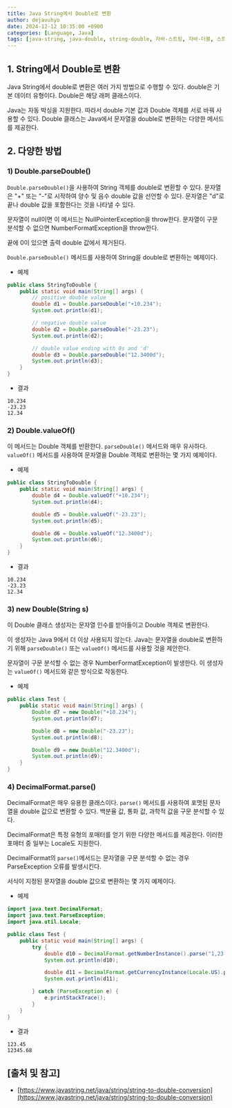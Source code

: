 ```yaml
---
title: Java String에서 Double로 변환
author: dejavuhyo
date: 2024-12-12 10:35:00 +0900
categories: [Language, Java]
tags: [java-string, java-double, string-double, 자바-스트링, 자바-더블, 스트링-더블]
---
```


## 1. String에서 Double로 변환
Java String에서 double로 변환은 여러 가지 방법으로 수행할 수 있다. double은 기본 데이터 유형이다. Double은 해당 래퍼 클래스이다.

Java는 자동 박싱을 지원한다. 따라서 double 기본 값과 Double 객체를 서로 바꿔 사용할 수 있다. Double 클래스는 Java에서 문자열을 double로 변환하는 다양한 메서드를 제공한다.

## 2. 다양한 방법

### 1) Double.parseDouble()
`Double.parseDouble()`을 사용하여 String 객체를 double로 변환할 수 있다. 문자열은 "+" 또는 "-"로 시작하여 양수 및 음수 double 값을 선언할 수 있다. 문자열은 "d"로 끝나 double 값을 포함한다는 것을 나타낼 수 있다.

문자열이 null이면 이 메서드는 NullPointerException을 throw한다. 문자열이 구문 분석할 수 없으면 NumberFormatException을 throw한다.

끝에 0이 있으면 출력 double 값에서 제거된다.

`Double.parseDouble()` 메서드를 사용하여 String을 double로 변환하는 예제이다.

* 예제

```java
public class StringToDouble {
    public static void main(String[] args) {
        // positive double value
        double d1 = Double.parseDouble("+10.234");
        System.out.println(d1);

        // negative double value
        double d2 = Double.parseDouble("-23.23");
        System.out.println(d2);

        // double value ending with 0s and 'd'
        double d3 = Double.parseDouble("12.3400d");
        System.out.println(d3);
    }
}
```

* 결과

```text
10.234
-23.23
12.34
```

### 2) Double.valueOf()
이 메서드는 Double 객체를 반환한다. `parseDouble()` 메서드와 매우 유사하다. `valueOf()` 메서드를 사용하여 문자열을 Double 객체로 변환하는 몇 가지 예제이다.

* 예제

```java
public class StringToDouble {
    public static void main(String[] args) {
        double d4 = Double.valueOf("+10.234");
        System.out.println(d4);

        double d5 = Double.valueOf("-23.23");
        System.out.println(d5);

        double d6 = Double.valueOf("12.3400d");
        System.out.println(d6);
    }
}
```

* 결과

```text
10.234
-23.23
12.34
```

### 3) new Double(String s)
이 Double 클래스 생성자는 문자열 인수를 받아들이고 Double 객체로 변환한다.

이 생성자는 Java 9에서 더 이상 사용되지 않는다. Java는 문자열을 double로 변환하기 위해 `parseDouble()` 또는 `valueOf()` 메서드를 사용할 것을 제안한다.

문자열이 구문 분석할 수 없는 경우 NumberFormatException이 발생한다. 이 생성자는 `valueOf()` 메서드와 같은 방식으로 작동한다.

* 예제

```java
public class Test {
    public static void main(String[] args) {
        Double d7 = new Double("+10.234");
        System.out.println(d7);

        Double d8 = new Double("-23.23");
        System.out.println(d8);

        Double d9 = new Double("12.3400d");
        System.out.println(d9);
    }
}
```

### 4) DecimalFormat.parse()
DecimalFormat은 매우 유용한 클래스이다. `parse()` 메서드를 사용하여 포맷된 문자열을 double 값으로 변환할 수 있다. 백분율 값, 통화 값, 과학적 값을 구문 분석할 수 있다.

DecimalFormat은 특정 유형의 포매터를 얻기 위한 다양한 메서드를 제공한다. 이러한 포매터 중 일부는 Locale도 지원한다.

DecimalFormat의 `parse()`메서드는 문자열을 구문 분석할 수 없는 경우 ParseException 오류를 발생시킨다.

서식이 지정된 문자열을 double 값으로 변환하는 몇 가지 예제이다.

* 예제

```java
import java.text.DecimalFormat;
import java.text.ParseException;
import java.util.Locale;

public class Test {
    public static void main(String[] args) {
        try {
            double d10 = DecimalFormat.getNumberInstance().parse("1,23.45d").doubleValue();
            System.out.println(d10);

            double d11 = DecimalFormat.getCurrencyInstance(Locale.US).parse("$12,345.68").doubleValue();
            System.out.println(d11);

        } catch (ParseException e) {
            e.printStackTrace();
        }
    }
}
```

* 결과

```text
123.45
12345.68
```

## [출처 및 참고]
* [https://www.javastring.net/java/string/string-to-double-conversion](https://www.javastring.net/java/string/string-to-double-conversion)
